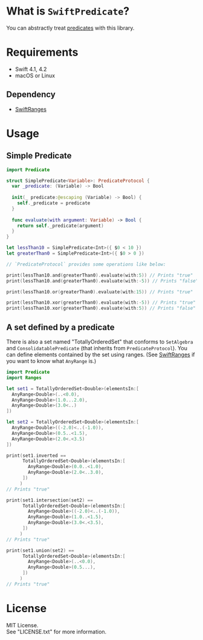 # What is `SwiftPredicate`?

You can abstractly treat [predicates](https://en.wikipedia.org/wiki/Predicate_(mathematical_logic))
with this library.

# Requirements

- Swift 4.1, 4.2
- macOS or Linux

## Dependency

- [SwiftRanges](https://github.com/YOCKOW/SwiftRanges)

# Usage

## Simple Predicate

```Swift
import Predicate

struct SimplePredicate<Variable>: PredicateProtocol {
  var _predicate: (Variable) -> Bool
  
  init(_ predicate:@escaping (Variable) -> Bool) {
    self._predicate = predicate
  }
  
  func evaluate(with argument: Variable) -> Bool {
    return self._predicate(argument)
  }
}

let lessThan10 = SimplePredicate<Int>({ $0 < 10 })
let greaterThan0 = SimplePredicate<Int>({ $0 > 0 })

// `PredicateProtocol` provides some operations like below:

print(lessThan10.and(greaterThan0).evaluate(with:5)) // Prints "true" 
print(lessThan10.and(greaterThan0).evaluate(with:-5)) // Prints "false"

print(lessThan10.or(greaterThan0).evaluate(with:15)) // Prints "true" 

print(lessThan10.xor(greaterThan0).evaluate(with:-5)) // Prints "true" 
print(lessThan10.xor(greaterThan0).evaluate(with:5)) // Prints "false"
```

## A set defined by a predicate

There is also a set named "TotallyOrderedSet<Element>" that conforms to `SetAlgebra`
and `ConsolidatablePredicate` (that inherits from `PredicateProtocol`).
You can define elements contained by the set using ranges.
(See [SwiftRanges](https://github.com/YOCKOW/SwiftRanges) if you want to know what 
 `AnyRange` is.)

```Swift
import Predicate
import Ranges

let set1 = TotallyOrderedSet<Double>(elementsIn:[
  AnyRange<Double>(..<0.0),
  AnyRange<Double>(1.0...2.0),
  AnyRange<Double>(3.0<..)
])

let set2 = TotallyOrderedSet<Double>(elementsIn:[
  AnyRange<Double>((-2.0)<..(-1.0)),
  AnyRange<Double>(0.5..<1.5),
  AnyRange<Double>(2.0<.<3.5)
])

print(set1.inverted ==
      TotallyOrderedSet<Double>(elementsIn:[
        AnyRange<Double>(0.0..<1.0),
        AnyRange<Double>(2.0<..3.0),
      ])
     )
// Prints "true"

print(set1.intersection(set2) ==
      TotallyOrderedSet<Double>(elementsIn:[
        AnyRange<Double>((-2.0)<..(-1.0)),
        AnyRange<Double>(1.0..<1.5),
        AnyRange<Double>(3.0<.<3.5),
      ])
     )
// Prints "true"

print(set1.union(set2) ==
      TotallyOrderedSet<Double>(elementsIn:[
        AnyRange<Double>(..<0.0),
        AnyRange<Double>(0.5...),
      ])
     )
// Prints "true"
```


# License

MIT License.  
See "LICENSE.txt" for more information.
